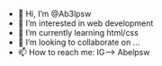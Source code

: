 - 👋 Hi, I’m @Ab3lpsw
- 👀 I’m interested in web development
- 🌱 I’m currently learning html/css
- 💞️ I’m looking to collaborate on ...
- 📫 How to reach me: IG--> Abelpsw

<!---
Ab3lpsw/Ab3lpsw is a ✨ special ✨ repository because its `README.md` (this file) appears on your GitHub profile.
You can click the Preview link to take a look at your changes.
--->
